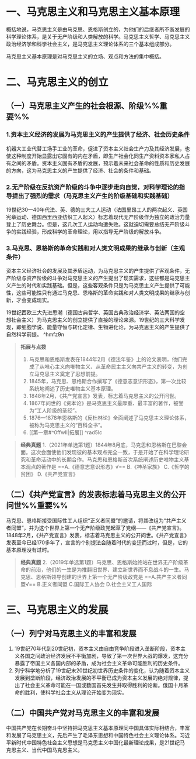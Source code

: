 # 一、马克思主义和马克思主义基本原理
概括地说，马克思主义是由马克思、恩格斯创立的，为他们的后继者所不断发展的科学理论体系，是关于无产阶级和人类解放的科学。马克思主义哲学、马克思主义政治经济学和科学社会主义，是马克思主义理论体系的三个基本组成部分。

马克思主义基本原理是对马克思主义的立场、观点和方法的集中概括。
# 二、马克思主义的创立
## （一）马克思主义产生的社会根源、阶级%%重要%%
### 1.资本主义经济的发展为马克思主义的产生提供了经济、社会历史条件
机器大工业代替工场手工业的革命，促进了资本主义社会生产力及其经济发展，也使这种制度开始显露出它固有的内在矛盾，即生产社会化同生产资料资本家私人占有之间的矛盾。资本主义固有矛盾的发展，预示着未来社会革命的性质和历史发展的方向，这为马克思主义的产生提供了经济、社会的条件和基础。
### 2.无产阶级在反抗资产阶级的斗争中逐步走向自觉，对科学理论的指导提出了强烈的需求（马克思主义产生的阶级基础和实践基础）
19世纪30—40年代法、英、德的三大工人运动（法国里昂工人的两次起义、英国宪章运动、德国西里西亚纺织工人起义）标志着现代无产阶级作为独立的政治力量登上了历史舞台。但是，这几次工人运动均遭失败。这就迫切需要总结无产阶级斗争的实践经验，形成科学的革命理论，用以指导无产阶级的解放斗争。
### 3.马克思、恩格斯的革命实践和对人类文明成果的继承与创新（主观条件）
资本主义经济社会的发展及其矛盾运动，为马克思主义的产生提供了客观条件，无产阶级与资产阶级的斗争对马克思主义的产生提出了现实需求，这些都是马克思主义产生的时代和实践基础。但是，这些客观条件只是为马克思主义产生提供了可能性，这些可能性只有通过马克思、恩格斯的革命实践和对人类文明成果的继承与创新，才会变成现实。

19世纪西欧三大先进思潮（德国古典哲学、英国古典政治经济学、英法两国的空想社会主义）为马克思主义的创立提供了直接的理论来源。19世纪的三大科学发现，即细胞学说、能量守恒与转化定律、生物进化论，为马克思主义的产生提供了自然科学前提。 ^hmfz9n

>**拓展与点拨**
>1. 马克思和恩格斯发表在1844年2月《德法年鉴》上的论文表明，他们完成了从唯心主义向唯物主义、从革命民主主义向共产主义的转变，为创立马克思主义奠定了思想前提。
>2. 1845年，马克思、恩格斯合作撰写了《德意志意识形态》，第一次比较系统地阐述了历史唯物主义基本原理。
>3. 1848年2月，《共产党宣言》发表，标志着马克思主义的公开问世。
>4. 1867年问世的《资本论》是马克思主义最厚重、最丰富的著作，被誉为“工人阶级的圣经”。
>5. 1876—1878年恩格斯的《反杜林论》全面阐述了马克思主义理论体系，被称为马克思主义的“百科全书”。
>6. [[第一章#^0ffwll|拓展]]
^rad5lc

>**经典真题**
1.（2021年单选第1题）1844年8月底，马克思和恩格斯在巴黎会面。这次会面使他们发现彼的基本观点完全一致，于是开始了在科学理论研究和革命活动中的长期合作。马克思和恩格斯首次系统阐述历史唯物主义基本观点的著作是
==A.《德意志意识形态》√==
B.《神圣家族》
C.《哲学的贫困》
D.《共产党宣言》
## （二）《共产党宣言》的发表标志着马克思主义的公开问世%%重要%%
马克思、恩格斯接受国际性工人组织“正义者同盟”的邀请，将其改组为“共产主义者同盟”，并为这个世界上第一个无产阶级政党起草了党纲——《共产党宣言》。1848年2月，《共产党宣言》发表，标志着马克思主义的公开问世。《共产党宣言》发表至今已经170多年了，宣言的个别提法会随着时代的变迁而过时，但是，它的基本原理没有过时。

>**经典真题**
2.（2019年单选第1题）马克思、恩格斯始终站在世界无产阶级革命的前沿，他们的一生是为推翻旧世界、建立新世界而不息战斗的一生。马克思、恩格斯领导创建的世界上第一个无产阶级政党是
==A.共产主义者同盟√==
B.正义者同盟 
C.国际工人协会
D.社会主义工人国际
# 三、马克思主义的发展
## （一）列宁对马克思主义的丰富和发展
1. 19世纪70年代到20世纪初，资本主义由自由竞争阶段进入垄断阶段，资本主义各国之间政治经济发展不平衡加剧，导致了第一次世界大战的爆发，这充分暴露了帝国主义各国内部的矛盾，成为社会主义革命可能胜利的历史条件。
2. 列宁科学地分析了19世纪末20世纪初世界历史条件的变化，认为随着资本主义发展到垄断阶段，经济政治发展的不平衡已成为资本主义发展的绝对规律，提出了社会主义革命可能在一国或数国首先发生并取得胜利的论断。俄国十月革命的胜利，使科学社会主义从理论开始变为现实。
## （二）中国共产党对马克思主义的丰富和发展
中国共产党在长期奋斗中坚持把马克思主义基本原理同中国具体实际相结合，丰富和发展了马克思主义，先后产生了毛泽东思想和中国特色社会主义理论体系。习近平新时代中国特色社会主义思想是马克思主义中国化最新理论成果，是21世纪马克思主义、当代中国马克思主义。